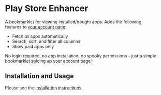 Play Store Enhancer
=================

A bookmarklet for viewing installed/bought apps. Adds the following features to [your account page](https://play.google.com/store/account?hl=en):

- Fetch *all* apps automatically
- Search, sort, and filter all columns
- Show paid apps only

No login required, no app installation, no spooky permissions - just a simple bookmarklet spicing up your account page!

## Installation and Usage
Please see the [installation instructions](http://jkgeyti.github.io/playstoreenhancer).
